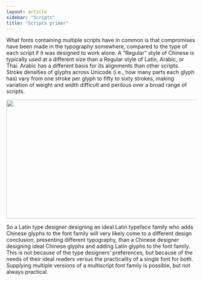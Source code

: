 ```yaml
---
layout: article
sidebar: "Scripts"
title: "Scripts primer"
---
```

What fonts containing multiple scripts have in common is that compromises have been made in the typography somewhere, compared to the type of each script if it was designed to work alone. A “Regular” style of Chinese is typically used at a different size than a Regular style of Latin, Arabic, or Thai. Arabic has a different basis for its alignments than other scripts. Stroke densities of glyphs across Unicode (i.e., how many parts each glyph has) vary from one stroke per glyph to fifty to sixty strokes, making variation of weight and width difficult and perilous over a broad range of scripts. 

<img alt="" src="https://lh3.googleusercontent.com/H_2McEoCZ-FQ8xqfT5TitSdNstT7oLjlcqL-4E_PpMm-aAo_4cNn_yDZjTbp4xsXmMNthrFyVH7aKw7a4TaUNlSPl_0WA2VEd6eHq-6Rc_HLdA1siYGW20IxY0VwENGOeg" style="width: 624.00px; height: 314.67px; margin-left: 0.00px; margin-top: 0.00px; transform: rotate(0.00rad) translateZ(0px); -webkit-transform: rotate(0.00rad) translateZ(0px);" title="">

So a Latin type designer designing an ideal Latin typeface family who adds Chinese glyphs to the font family will very likely come to a different design conclusion, presenting different typography, than a Chinese designer designing ideal Chinese glyphs and adding Latin glyphs to the font family. This is not because of the type designers’ preferences, but because of the needs of their ideal readers versus the practicality of a single font for both. Supplying multiple versions of a multiscript font family is possible, but not always practical.
